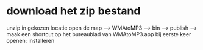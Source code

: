 # download het zip bestand
unzip in gekozen locatie
open de map --> WMAtoMP3 --> bin --> publish --> maak een shortcut op het bureaublad van WMAtoMP3.app
bij eerste keer openen: installeren
